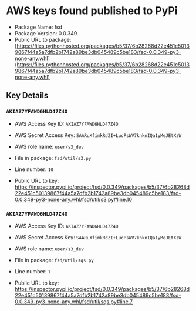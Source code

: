 # AWS keys found published to PyPi

* Package Name: fsd
* Package Version: 0.0.349
* Public URL to package: [https://files.pythonhosted.org/packages/b5/37/6b28268d22e451c50139867f44a5a7dfb2b1742a89be3db045489c5be183/fsd-0.0.349-py3-none-any.whl](https://files.pythonhosted.org/packages/b5/37/6b28268d22e451c50139867f44a5a7dfb2b1742a89be3db045489c5be183/fsd-0.0.349-py3-none-any.whl)

## Key Details

### `AKIAZ7YFAWD6HLD47Z4O`

* AWS Access Key ID: `AKIAZ7YFAWD6HLD47Z4O`
* AWS Secret Access Key: `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` 
* AWS role name: `user/s3_dev`
* File in package: `fsd/util/s3.py`
* Line number: `10`

* Public URL to key: https://inspector.pypi.io/project/fsd/0.0.349/packages/b5/37/6b28268d22e451c50139867f44a5a7dfb2b1742a89be3db045489c5be183/fsd-0.0.349-py3-none-any.whl/fsd/util/s3.py#line.10



### `AKIAZ7YFAWD6HLD47Z4O`

* AWS Access Key ID: `AKIAZ7YFAWD6HLD47Z4O`
* AWS Secret Access Key: `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` 
* AWS role name: `user/s3_dev`
* File in package: `fsd/util/sqs.py`
* Line number: `7`

* Public URL to key: https://inspector.pypi.io/project/fsd/0.0.349/packages/b5/37/6b28268d22e451c50139867f44a5a7dfb2b1742a89be3db045489c5be183/fsd-0.0.349-py3-none-any.whl/fsd/util/sqs.py#line.7


